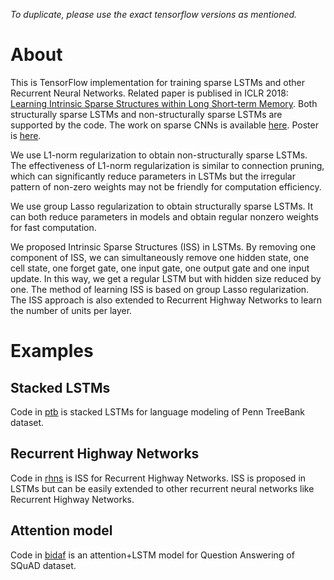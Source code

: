 *To duplicate, please use the exact tensorflow versions as mentioned.*

# About
This is TensorFlow implementation for training sparse LSTMs and other Recurrent Neural Networks. 
Related paper is publised in ICLR 2018: [Learning Intrinsic Sparse Structures within Long Short-term Memory](https://www.microsoft.com/en-us/research/publication/learning-intrinsic-sparse-structures-within-long-short-term-memory/).
Both structurally sparse LSTMs and non-structurally sparse LSTMs are supported by the code.
The work on sparse CNNs is available [here](https://github.com/wenwei202/caffe/tree/scnn). Poster is [here](/Poster_Wen_ICLR2018.pdf).

We use L1-norm regularization to obtain non-structurally sparse LSTMs.
The effectiveness of L1-norm regularization is similar to connection pruning, which can significantly reduce parameters in LSTMs but the irregular pattern of non-zero weights may not be friendly for computation efficiency.

We use group Lasso regularization to obtain structurally sparse LSTMs.
It can both reduce parameters in models and obtain regular nonzero weights for fast computation.

We proposed Intrinsic Sparse Structures (ISS) in LSTMs. By removing one component of ISS, we can simultaneously remove one hidden state, one cell state, one forget gate, one input gate, one output gate and one input update. 
In this way, we get a regular LSTM but with hidden size reduced by one. The method of learning ISS is based on group Lasso regularization. The ISS approach is also extended to Recurrent Highway Networks to learn the number of units per layer.

# Examples
## Stacked LSTMs
Code in [ptb](/ptb) is stacked LSTMs for language modeling of Penn TreeBank dataset.
## Recurrent Highway Networks
Code in [rhns](/rhns) is ISS for Recurrent Highway Networks. ISS is proposed in LSTMs but can be easily extended to other recurrent neural networks like Recurrent Highway Networks.
## Attention model
Code in [bidaf](/bidaf) is an attention+LSTM model for Question Answering of SQuAD dataset.
